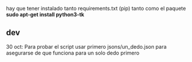 hay que tener instalado tanto requirements.txt (pip) tanto como el paquete **sudo apt-get install python3-tk**


## dev
30 oct: Para probar el script usar primero jsons/un_dedo.json para asegurarse de que funciona para un solo dedo primero